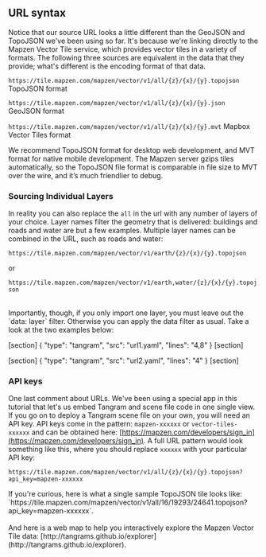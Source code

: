 ## URL syntax

Notice that our source URL looks a little different than the GeoJSON and TopoJSON we've been using so far. It's because we're linking directly to the Mapzen Vector Tile service, which provides vector tiles in a variety of formats. The following three sources are equivalent in the data that they provide; what's different is the encoding format of that data.

`https://tile.mapzen.com/mapzen/vector/v1/all/{z}/{x}/{y}.topojson` TopoJSON format

`https://tile.mapzen.com/mapzen/vector/v1/all/{z}/{x}/{y}.json` GeoJSON format

`https://tile.mapzen.com/mapzen/vector/v1/all/{z}/{x}/{y}.mvt` Mapbox Vector Tiles format

<div class='alert alert-info'>
We recommend TopoJSON format for desktop web development, and MVT format for native mobile development. The Mapzen server gzips tiles automatically, so the TopoJSON file format is comparable in file size to MVT over the wire, and it’s much friendlier to debug.
</div>

### Sourcing Individual Layers

In reality you can also replace the `all` in the url with any number of layers of your choice. Layer names filter the geometry that is delivered: buildings and roads and water are but a few examples. Multiple layer names can be combined in the URL, such as roads and water:

`https://tile.mapzen.com/mapzen/vector/v1/earth/{z}/{x}/{y}.topojson`

or

`https://tile.mapzen.com/mapzen/vector/v1/earth,water/{z}/{x}/{y}.topojson`

<br>
Importantly, though, if you only import one layer, you must leave out the `data: layer` filter. Otherwise you can apply the data filter as usual. Take a look at the two examples below:

[section]
{ "type": "tangram", "src": "url1.yaml", "lines": "4,8" }
[section]

[section]
{ "type": "tangram", "src": "url2.yaml", "lines": "4" }
[section]

### API keys

One last comment about URLs. We've been using a special app in this tutorial that let's us embed Tangram and scene file code in one single view. If you go on to deploy a Tangram scene file on your own, you will need an API key. API keys come in the pattern: `mapzen-xxxxxx` or `vector-tiles-xxxxxx` and can be obtained here: [https://mapzen.com/developers/sign_in](https://mapzen.com/developers/sign_in). A full URL pattern would look something like this, where you should replace `xxxxxx` with your particular API key:

`https://tile.mapzen.com/mapzen/vector/v1/all/{z}/{x}/{y}.topojson?api_key=mapzen-xxxxxx`

<div class='alert alert-info'>
If you're curious, here is what a single sample TopoJSON tile looks like: `https://tile.mapzen.com/mapzen/vector/v1/all/16/19293/24641.topojson?api_key=mapzen-xxxxxx`.
<br><br>
And here is a web map to help you interactively explore the Mapzen Vector Tile data: [http://tangrams.github.io/explorer](http://tangrams.github.io/explorer).
</div>
